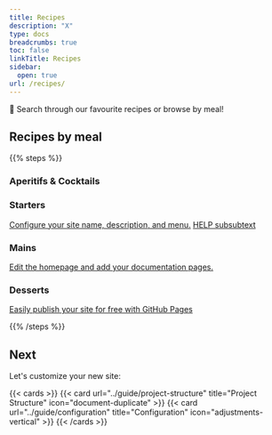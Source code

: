 ```yaml
---
title: Recipes
description: "X"
type: docs
breadcrumbs: true
toc: false
linkTitle: Recipes
sidebar:
  open: true
url: /recipes/
---
```


👋 Search through our favourite recipes or browse by meal!

## Recipes by meal

{{% steps %}}

### Aperitifs & Cocktails

### Starters

[Configure your site name, description, and menu.](https://docs.hugoblox.com/tutorial/blog/)
[HELP subsubtext](../restaurants/gymkhana/)

### Mains

[Edit the homepage and add your documentation pages.](https://docs.hugoblox.com/tutorial/blog/)

### Desserts

[Easily publish your site for free with GitHub Pages](https://docs.hugoblox.com/tutorial/blog/)

{{% /steps %}}

## Next

Let's customize your new site:

{{< cards >}}
  {{< card url="../guide/project-structure" title="Project Structure" icon="document-duplicate" >}}
  {{< card url="../guide/configuration" title="Configuration" icon="adjustments-vertical" >}}
{{< /cards >}}
